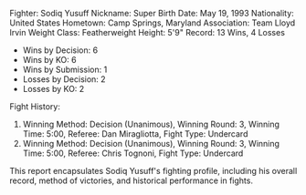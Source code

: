 Fighter: Sodiq Yusuff
Nickname: Super
Birth Date: May 19, 1993
Nationality: United States
Hometown: Camp Springs, Maryland
Association: Team Lloyd Irvin
Weight Class: Featherweight
Height: 5'9"
Record: 13 Wins, 4 Losses
  - Wins by Decision: 6
  - Wins by KO: 6
  - Wins by Submission: 1
  - Losses by Decision: 2
  - Losses by KO: 2

Fight History:
1. Winning Method: Decision (Unanimous), Winning Round: 3, Winning Time: 5:00, Referee: Dan Miragliotta, Fight Type: Undercard
2. Winning Method: Decision (Unanimous), Winning Round: 3, Winning Time: 5:00, Referee: Chris Tognoni, Fight Type: Undercard

This report encapsulates Sodiq Yusuff's fighting profile, including his overall record, method of victories, and historical performance in fights.